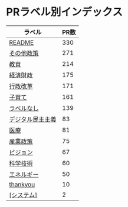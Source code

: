# PRラベル別インデックス

| ラベル | PR数 |
|--------|------|
| [README](label_README.md) | 330 |
| [その他政策](label_その他政策.md) | 271 |
| [教育](label_教育.md) | 214 |
| [経済財政](label_経済財政.md) | 175 |
| [行政改革](label_行政改革.md) | 171 |
| [子育て](label_子育て.md) | 161 |
| [ラベルなし](label_ラベルなし.md) | 139 |
| [デジタル民主主義](label_デジタル民主主義.md) | 83 |
| [医療](label_医療.md) | 81 |
| [産業政策](label_産業政策.md) | 75 |
| [ビジョン](label_ビジョン.md) | 67 |
| [科学技術](label_科学技術.md) | 60 |
| [エネルギー](label_エネルギー.md) | 50 |
| [thankyou](label_thankyou.md) | 10 |
| [[システム]](label_[システム].md) | 2 |
